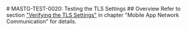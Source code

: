 # MASTG-TEST-0020: Testing the TLS Settings
## Overview
Refer to section ["Verifying the TLS Settings"](https://mas.owasp.org/MASTG/tests/ios/MASVS-NETWORK/MASTG-TEST-0066/) in chapter "Mobile App Network Communication" for details.